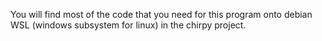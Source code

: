 You will find most of the code that you need for this program onto debian WSL (windows subsystem for linux) in the chirpy project.

